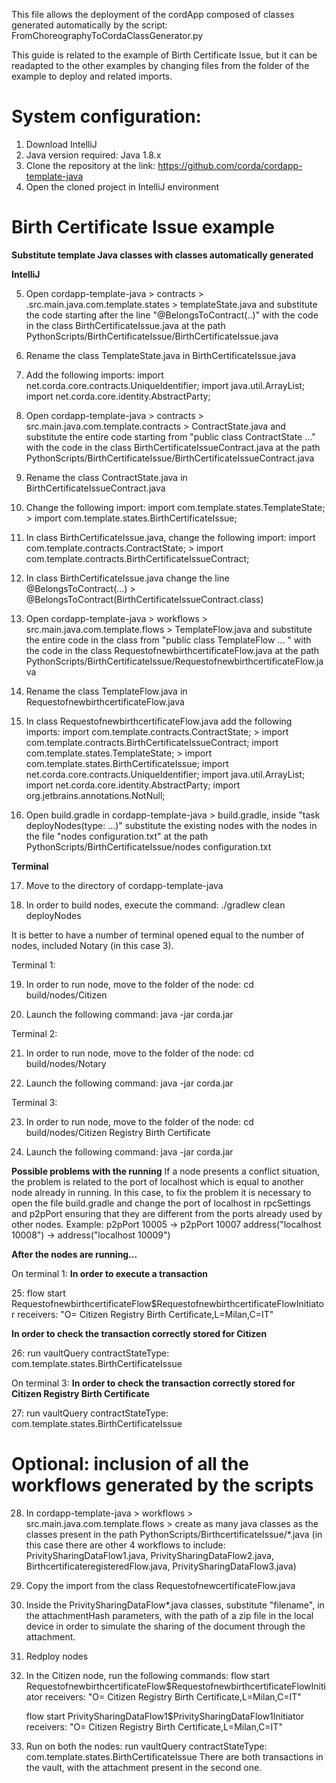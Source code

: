 This file allows the deployment of the cordApp composed of classes generated automatically by the script: FromChoreographyToCordaClassGenerator.py

This guide is related to the example of Birth Certificate Issue, but it can be readapted to the other examples by changing files from the folder of the example to deploy and related imports.

# System configuration:

1. Download IntelliJ
2. Java version required: Java 1.8.x  
3. Clone the repository at the link: https://github.com/corda/cordapp-template-java
4. Open the cloned project in IntelliJ environment

# Birth Certificate Issue example 

**Substitute template Java classes with classes automatically generated**

**IntelliJ**

5. Open cordapp-template-java > contracts > .src.main.java.com.template.states >  templateState.java 
  and substitute the code starting after the line "@BelongsToContract(..)" with the code in the class BirthCertificateIssue.java at the 
  path PythonScripts/BirthCertificateIssue/BirthCertificateIssue.java
  
6. Rename the class TemplateState.java in BirthCertificateIssue.java

7. Add the following imports: import net.corda.core.contracts.UniqueIdentifier; import java.util.ArrayList; import 
   net.corda.core.identity.AbstractParty;

8. Open cordapp-template-java > contracts > src.main.java.com.template.contracts > ContractState.java
   and substitute the entire code starting from "public class ContractState ..." with the code in the class 
   BirthCertificateIssueContract.java at the path PythonScripts/BirthCertificateIssue/BirthCertificateIssueContract.java

9. Rename the class ContractState.java in BirthCertificateIssueContract.java

10. Change the following import: import com.template.states.TemplateState; > import com.template.states.BirthCertificateIssue;

11. In class BirthCertificateIssue.java, change the following import:
   import com.template.contracts.ContractState; > import com.template.contracts.BirthCertificateIssueContract;

12. In class BirthCertificateIssue.java change the line @BelongsToContract(...) > @BelongsToContract(BirthCertificateIssueContract.class)

13. Open cordapp-template-java > workflows > src.main.java.com.template.flows > TemplateFlow.java
   and substitute the entire code in the class from "public class TemplateFlow ... " with the code in the class 
   RequestofnewbirthcertificateFlow.java at the path PythonScripts/BirthCertificateIssue/RequestofnewbirthcertificateFlow.java

14. Rename the class TemplateFlow.java in RequestofnewbirthcertificateFlow.java

15. In class RequestofnewbirthcertificateFlow.java add the following imports:
    import com.template.contracts.ContractState; > import com.template.contracts.BirthCertificateIssueContract;
    import com.template.states.TemplateState; > import com.template.states.BirthCertificateIssue;
    import net.corda.core.contracts.UniqueIdentifier;
    import java.util.ArrayList;
    import net.corda.core.identity.AbstractParty;
    import org.jetbrains.annotations.NotNull;

16. Open build.gradle in cordapp-template-java > build.gradle, inside "task deployNodes(type: ...)" substitute the existing nodes with the nodes in the file "nodes configuration.txt" at the path PythonScripts/BirthCertificateIssue/nodes configuration.txt

**Terminal**

17. Move to the directory of cordapp-template-java

18. In order to build nodes, execute the command: ./gradlew clean deployNodes

It is better to have a number of terminal opened equal to the number of nodes, included Notary (in this case 3).

Terminal 1: 

19. In order to run node, move to the folder of the node: cd build/nodes/Citizen

20. Launch the following command: java -jar corda.jar

Terminal 2: 

21. In order to run node, move to the folder of the node: cd build/nodes/Notary

22. Launch the following command: java -jar corda.jar

Terminal 3: 

23. In order to run node, move to the folder of the node: cd build/nodes/Citizen Registry Birth Certificate

24. Launch the following command: java -jar corda.jar

**Possible problems with the running**
If a node presents a conflict situation, the problem is related to the port of localhost which is equal to another node already in running. In this case, to fix the problem it is necessary to open the file build.gradle and change the port of localhost in rpcSettings and p2pPort ensuring that they are different from the ports already used by other nodes. 
Example: p2pPort 10005 -> p2pPort 10007 
         address("localhost 10008") -> address("localhost 10009")

**After the nodes are running...**

On terminal 1:
**In order to execute a transaction**

 25: flow start RequestofnewbirthcertificateFlow$RequestofnewbirthcertificateFlowInitiator receivers: "O= Citizen Registry Birth Certificate,L=Milan,C=IT"

**In order to check the transaction correctly stored for Citizen**

 26: run vaultQuery contractStateType: com.template.states.BirthCertificateIssue

On terminal 3:
**In order to check the transaction correctly stored for Citizen Registry Birth Certificate**

 27: run vaultQuery contractStateType: com.template.states.BirthCertificateIssue

# Optional: inclusion of all the workflows generated by the scripts

28.  In cordapp-template-java > workflows > src.main.java.com.template.flows >
     create as many java classes as the classes present in the path PythonScripts/BirthcertificateIssue/*.java (in this case there are 
     other 4 workflows to include: PrivitySharingDataFlow1.java, PrivitySharingDataFlow2.java, BirthcertificateregisteredFlow.java, 
     PrivitySharingDataFlow3.java)

29.  Copy the import from the class RequestofnewcertificateFlow.java

30.  Inside the PrivitySharingDataFlow*.java classes, substitute "filename", in the attachmentHash parameters, with the path of a zip 
     file in the local device in order to simulate the sharing of the document through the attachment.

31. Redploy nodes

32. In the Citizen node, run the following commands:
    flow start RequestofnewbirthcertificateFlow$RequestofnewbirthcertificateFlowInitiator receivers: "O= Citizen Registry Birth 
    Certificate,L=Milan,C=IT"

    flow start PrivitySharingDataFlow1$PrivitySharingDataFlow1Initiator receivers: "O= Citizen Registry Birth 
    Certificate,L=Milan,C=IT"

33. Run on both the nodes: run vaultQuery contractStateType: com.template.states.BirthCertificateIssue
    There are both transactions in the vault, with the attachment present in the second one.
    
